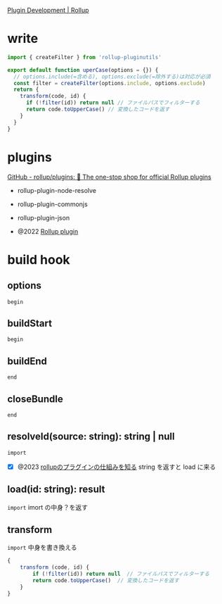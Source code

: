 [Plugin Development | Rollup](https://rollupjs.org/plugin-development/)


# write

```js
import { createFilter } from 'rollup-pluginutils'

export default function uperCase(options = {}) {
  // options.include(=含める), options.exclude(=除外する)は対応が必須
  const filter = createFilter(options.include, options.exclude)
  return {
    transform(code, id) {
      if (!filter(id)) return null // ファイルパスでフィルターする
      return code.toUpperCase() // 変換したコードを返す
    }
  }
}
```

# plugins
[GitHub - rollup/plugins: 🍣 The one-stop shop for official Rollup plugins](https://github.com/rollup/plugins)

- rollup-plugin-node-resolve
- rollup-plugin-commonjs
- rollup-plugin-json

- @2022 [Rollup plugin](https://zenn.dev/marumarumeruru/articles/0262c9de7963b9)

# build hook

## options
`begin`

## buildStart
`begin`

## buildEnd
`end`

## closeBundle
`end`

## resolveId(source: string): string | null
`import`
- [x] @2023 [rollupのプラグインの仕組みを知る](https://zenn.dev/irico/scraps/7bd7210d6f2dc3)
string を返すと load に来る

## load(id: string): result
`import`
imort の中身？を返す

## transform
`import`
中身を書き換える

```ts
{ 
	transform (code, id) { 
		if (!filter(id)) return null  // ファイルパスでフィルターする 
		return code.toUpperCase()  // 変換したコードを返す 
	} 
}
```
